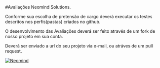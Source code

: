 #Avaliações Neomind Solutions.

Conforme sua escolha de pretensão de cargo deverá executar os testes descritos nos perfis(pastas) criados no github.

O desenvolvimento das  Avaliações deverá ser feito através de um fork de nosso projeto em sua conta.

Deverá ser enviado a url do seu projeto via e-mail, ou atráves de um pull request.


[![Neomind](https://www.neomind.com.br/fusion/portal_neomind/images/logo.png)](https://www.neomind.com.br/fusion/portal_neomind/)
